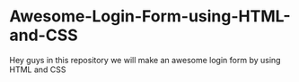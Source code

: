 # Awesome-Login-Form-using-HTML-and-CSS
Hey guys in this repository we will make an awesome login form by using HTML and CSS
